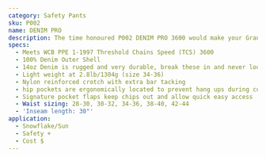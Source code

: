 ```yaml
---
category: Safety Pants
sku: P002
name: DENIM PRO
description: The time honoured P002 DENIM PRO 3600 would make your Grandad proud. Rugged 14oz denim is very durable and wears like a work jean. All the benefits of 100% cotton, break these in and you wont look back.
specs:
  - Meets WCB PPE 1-1997 Threshold Chains Speed (TCS) 3600
  - 100% Denim Outer Shell
  - 14oz Denim is rugged and very durable, break these in and never look back
  - Light weight at 2.8lb/1304g (size 34-36)
  - Nylon reinforced crotch with extra bar tacking
  - hip pockets are ergonomically located to prevent hang ups during cutting and bending
  - Signature pocket flaps keep chips out and allow quick easy access
  - Waist sizing: 28-30, 30-32, 34-36, 38-40, 42-44
  - 'Inseam length: 30"'
application:
  - Snowflake/Sun
  - Safety +
  - Cost $
---
```

